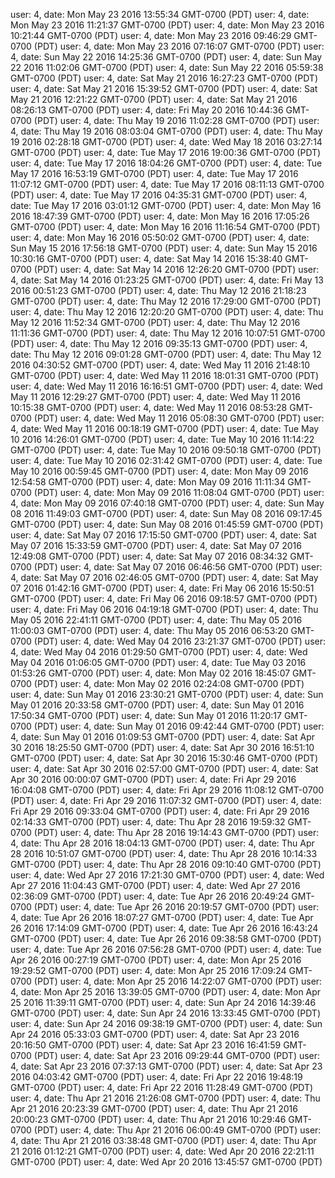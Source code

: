 user: 4, date: Mon May 23 2016 13:55:34 GMT-0700 (PDT)
user: 4, date: Mon May 23 2016 11:21:37 GMT-0700 (PDT)
user: 4, date: Mon May 23 2016 10:21:44 GMT-0700 (PDT)
user: 4, date: Mon May 23 2016 09:46:29 GMT-0700 (PDT)
user: 4, date: Mon May 23 2016 07:16:07 GMT-0700 (PDT)
user: 4, date: Sun May 22 2016 14:25:36 GMT-0700 (PDT)
user: 4, date: Sun May 22 2016 11:02:06 GMT-0700 (PDT)
user: 4, date: Sun May 22 2016 05:59:38 GMT-0700 (PDT)
user: 4, date: Sat May 21 2016 16:27:23 GMT-0700 (PDT)
user: 4, date: Sat May 21 2016 15:39:52 GMT-0700 (PDT)
user: 4, date: Sat May 21 2016 12:21:22 GMT-0700 (PDT)
user: 4, date: Sat May 21 2016 08:26:13 GMT-0700 (PDT)
user: 4, date: Fri May 20 2016 10:44:36 GMT-0700 (PDT)
user: 4, date: Thu May 19 2016 11:02:28 GMT-0700 (PDT)
user: 4, date: Thu May 19 2016 08:03:04 GMT-0700 (PDT)
user: 4, date: Thu May 19 2016 02:28:18 GMT-0700 (PDT)
user: 4, date: Wed May 18 2016 03:27:14 GMT-0700 (PDT)
user: 4, date: Tue May 17 2016 19:00:36 GMT-0700 (PDT)
user: 4, date: Tue May 17 2016 18:04:26 GMT-0700 (PDT)
user: 4, date: Tue May 17 2016 16:53:19 GMT-0700 (PDT)
user: 4, date: Tue May 17 2016 11:07:12 GMT-0700 (PDT)
user: 4, date: Tue May 17 2016 08:11:13 GMT-0700 (PDT)
user: 4, date: Tue May 17 2016 04:35:31 GMT-0700 (PDT)
user: 4, date: Tue May 17 2016 03:01:12 GMT-0700 (PDT)
user: 4, date: Mon May 16 2016 18:47:39 GMT-0700 (PDT)
user: 4, date: Mon May 16 2016 17:05:26 GMT-0700 (PDT)
user: 4, date: Mon May 16 2016 11:16:54 GMT-0700 (PDT)
user: 4, date: Mon May 16 2016 05:50:02 GMT-0700 (PDT)
user: 4, date: Sun May 15 2016 17:56:18 GMT-0700 (PDT)
user: 4, date: Sun May 15 2016 10:30:16 GMT-0700 (PDT)
user: 4, date: Sat May 14 2016 15:38:40 GMT-0700 (PDT)
user: 4, date: Sat May 14 2016 12:26:20 GMT-0700 (PDT)
user: 4, date: Sat May 14 2016 01:23:25 GMT-0700 (PDT)
user: 4, date: Fri May 13 2016 00:51:23 GMT-0700 (PDT)
user: 4, date: Thu May 12 2016 21:18:23 GMT-0700 (PDT)
user: 4, date: Thu May 12 2016 17:29:00 GMT-0700 (PDT)
user: 4, date: Thu May 12 2016 12:20:20 GMT-0700 (PDT)
user: 4, date: Thu May 12 2016 11:52:34 GMT-0700 (PDT)
user: 4, date: Thu May 12 2016 11:11:36 GMT-0700 (PDT)
user: 4, date: Thu May 12 2016 10:07:51 GMT-0700 (PDT)
user: 4, date: Thu May 12 2016 09:35:13 GMT-0700 (PDT)
user: 4, date: Thu May 12 2016 09:01:28 GMT-0700 (PDT)
user: 4, date: Thu May 12 2016 04:30:52 GMT-0700 (PDT)
user: 4, date: Wed May 11 2016 21:48:10 GMT-0700 (PDT)
user: 4, date: Wed May 11 2016 18:01:31 GMT-0700 (PDT)
user: 4, date: Wed May 11 2016 16:16:51 GMT-0700 (PDT)
user: 4, date: Wed May 11 2016 12:29:27 GMT-0700 (PDT)
user: 4, date: Wed May 11 2016 10:15:38 GMT-0700 (PDT)
user: 4, date: Wed May 11 2016 08:53:28 GMT-0700 (PDT)
user: 4, date: Wed May 11 2016 05:08:30 GMT-0700 (PDT)
user: 4, date: Wed May 11 2016 00:18:19 GMT-0700 (PDT)
user: 4, date: Tue May 10 2016 14:26:01 GMT-0700 (PDT)
user: 4, date: Tue May 10 2016 11:14:22 GMT-0700 (PDT)
user: 4, date: Tue May 10 2016 09:50:18 GMT-0700 (PDT)
user: 4, date: Tue May 10 2016 02:31:42 GMT-0700 (PDT)
user: 4, date: Tue May 10 2016 00:59:45 GMT-0700 (PDT)
user: 4, date: Mon May 09 2016 12:54:58 GMT-0700 (PDT)
user: 4, date: Mon May 09 2016 11:11:34 GMT-0700 (PDT)
user: 4, date: Mon May 09 2016 11:08:04 GMT-0700 (PDT)
user: 4, date: Mon May 09 2016 07:40:18 GMT-0700 (PDT)
user: 4, date: Sun May 08 2016 11:49:03 GMT-0700 (PDT)
user: 4, date: Sun May 08 2016 09:17:45 GMT-0700 (PDT)
user: 4, date: Sun May 08 2016 01:45:59 GMT-0700 (PDT)
user: 4, date: Sat May 07 2016 17:15:50 GMT-0700 (PDT)
user: 4, date: Sat May 07 2016 15:33:59 GMT-0700 (PDT)
user: 4, date: Sat May 07 2016 12:49:08 GMT-0700 (PDT)
user: 4, date: Sat May 07 2016 08:34:32 GMT-0700 (PDT)
user: 4, date: Sat May 07 2016 06:46:56 GMT-0700 (PDT)
user: 4, date: Sat May 07 2016 02:46:05 GMT-0700 (PDT)
user: 4, date: Sat May 07 2016 01:42:16 GMT-0700 (PDT)
user: 4, date: Fri May 06 2016 15:50:51 GMT-0700 (PDT)
user: 4, date: Fri May 06 2016 09:18:57 GMT-0700 (PDT)
user: 4, date: Fri May 06 2016 04:19:18 GMT-0700 (PDT)
user: 4, date: Thu May 05 2016 22:41:11 GMT-0700 (PDT)
user: 4, date: Thu May 05 2016 11:00:03 GMT-0700 (PDT)
user: 4, date: Thu May 05 2016 06:53:20 GMT-0700 (PDT)
user: 4, date: Wed May 04 2016 23:21:37 GMT-0700 (PDT)
user: 4, date: Wed May 04 2016 01:29:50 GMT-0700 (PDT)
user: 4, date: Wed May 04 2016 01:06:05 GMT-0700 (PDT)
user: 4, date: Tue May 03 2016 01:53:26 GMT-0700 (PDT)
user: 4, date: Mon May 02 2016 18:45:07 GMT-0700 (PDT)
user: 4, date: Mon May 02 2016 02:24:08 GMT-0700 (PDT)
user: 4, date: Sun May 01 2016 23:30:21 GMT-0700 (PDT)
user: 4, date: Sun May 01 2016 20:33:58 GMT-0700 (PDT)
user: 4, date: Sun May 01 2016 17:50:34 GMT-0700 (PDT)
user: 4, date: Sun May 01 2016 11:20:17 GMT-0700 (PDT)
user: 4, date: Sun May 01 2016 09:42:44 GMT-0700 (PDT)
user: 4, date: Sun May 01 2016 01:09:53 GMT-0700 (PDT)
user: 4, date: Sat Apr 30 2016 18:25:50 GMT-0700 (PDT)
user: 4, date: Sat Apr 30 2016 16:51:10 GMT-0700 (PDT)
user: 4, date: Sat Apr 30 2016 15:30:46 GMT-0700 (PDT)
user: 4, date: Sat Apr 30 2016 02:57:00 GMT-0700 (PDT)
user: 4, date: Sat Apr 30 2016 00:00:07 GMT-0700 (PDT)
user: 4, date: Fri Apr 29 2016 16:04:08 GMT-0700 (PDT)
user: 4, date: Fri Apr 29 2016 11:08:12 GMT-0700 (PDT)
user: 4, date: Fri Apr 29 2016 11:07:32 GMT-0700 (PDT)
user: 4, date: Fri Apr 29 2016 09:33:04 GMT-0700 (PDT)
user: 4, date: Fri Apr 29 2016 02:14:33 GMT-0700 (PDT)
user: 4, date: Thu Apr 28 2016 19:59:32 GMT-0700 (PDT)
user: 4, date: Thu Apr 28 2016 19:14:43 GMT-0700 (PDT)
user: 4, date: Thu Apr 28 2016 18:04:13 GMT-0700 (PDT)
user: 4, date: Thu Apr 28 2016 10:51:07 GMT-0700 (PDT)
user: 4, date: Thu Apr 28 2016 10:14:33 GMT-0700 (PDT)
user: 4, date: Thu Apr 28 2016 09:10:40 GMT-0700 (PDT)
user: 4, date: Wed Apr 27 2016 17:21:30 GMT-0700 (PDT)
user: 4, date: Wed Apr 27 2016 11:04:43 GMT-0700 (PDT)
user: 4, date: Wed Apr 27 2016 02:36:09 GMT-0700 (PDT)
user: 4, date: Tue Apr 26 2016 20:49:24 GMT-0700 (PDT)
user: 4, date: Tue Apr 26 2016 20:19:57 GMT-0700 (PDT)
user: 4, date: Tue Apr 26 2016 18:07:27 GMT-0700 (PDT)
user: 4, date: Tue Apr 26 2016 17:14:09 GMT-0700 (PDT)
user: 4, date: Tue Apr 26 2016 16:43:24 GMT-0700 (PDT)
user: 4, date: Tue Apr 26 2016 09:38:58 GMT-0700 (PDT)
user: 4, date: Tue Apr 26 2016 07:56:28 GMT-0700 (PDT)
user: 4, date: Tue Apr 26 2016 00:27:19 GMT-0700 (PDT)
user: 4, date: Mon Apr 25 2016 19:29:52 GMT-0700 (PDT)
user: 4, date: Mon Apr 25 2016 17:09:24 GMT-0700 (PDT)
user: 4, date: Mon Apr 25 2016 14:22:07 GMT-0700 (PDT)
user: 4, date: Mon Apr 25 2016 13:39:05 GMT-0700 (PDT)
user: 4, date: Mon Apr 25 2016 11:39:11 GMT-0700 (PDT)
user: 4, date: Sun Apr 24 2016 14:39:46 GMT-0700 (PDT)
user: 4, date: Sun Apr 24 2016 13:33:45 GMT-0700 (PDT)
user: 4, date: Sun Apr 24 2016 09:38:19 GMT-0700 (PDT)
user: 4, date: Sun Apr 24 2016 05:33:03 GMT-0700 (PDT)
user: 4, date: Sat Apr 23 2016 20:16:50 GMT-0700 (PDT)
user: 4, date: Sat Apr 23 2016 16:41:59 GMT-0700 (PDT)
user: 4, date: Sat Apr 23 2016 09:29:44 GMT-0700 (PDT)
user: 4, date: Sat Apr 23 2016 07:37:13 GMT-0700 (PDT)
user: 4, date: Sat Apr 23 2016 04:03:42 GMT-0700 (PDT)
user: 4, date: Fri Apr 22 2016 19:48:19 GMT-0700 (PDT)
user: 4, date: Fri Apr 22 2016 11:28:49 GMT-0700 (PDT)
user: 4, date: Thu Apr 21 2016 21:26:08 GMT-0700 (PDT)
user: 4, date: Thu Apr 21 2016 20:23:39 GMT-0700 (PDT)
user: 4, date: Thu Apr 21 2016 20:00:23 GMT-0700 (PDT)
user: 4, date: Thu Apr 21 2016 10:29:46 GMT-0700 (PDT)
user: 4, date: Thu Apr 21 2016 06:00:49 GMT-0700 (PDT)
user: 4, date: Thu Apr 21 2016 03:38:48 GMT-0700 (PDT)
user: 4, date: Thu Apr 21 2016 01:12:21 GMT-0700 (PDT)
user: 4, date: Wed Apr 20 2016 22:21:11 GMT-0700 (PDT)
user: 4, date: Wed Apr 20 2016 13:45:57 GMT-0700 (PDT)
